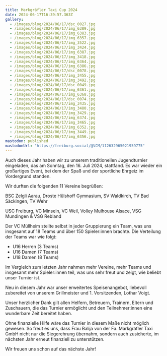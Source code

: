 ```yaml
---
title: Markgräfler Taxi Cup 2024
date: 2024-06-17T16:39:57.363Z
gallery:
  - /images/blog/2024/06/17/dsc_0027.jpg
  - /images/blog/2024/06/17/img_6389.jpg
  - /images/blog/2024/06/17/img_6383.jpg
  - /images/blog/2024/06/17/img_6357.jpg
  - /images/blog/2024/06/17/img_3522.jpg
  - /images/blog/2024/06/17/img_3424.jpg
  - /images/blog/2024/06/17/img_6387.jpg
  - /images/blog/2024/06/17/img_3418.jpg
  - /images/blog/2024/06/17/img_6364.jpg
  - /images/blog/2024/06/17/img_6386.jpg
  - /images/blog/2024/06/17/dsc_0078.jpg
  - /images/blog/2024/06/17/img_3455.jpg
  - /images/blog/2024/06/17/img_3492.jpg
  - /images/blog/2024/06/17/dsc_0049.jpg
  - /images/blog/2024/06/17/img_6361.jpg
  - /images/blog/2024/06/17/img_6368.jpg
  - /images/blog/2024/06/17/dsc_0074.jpg
  - /images/blog/2024/06/17/img_3435.jpg
  - /images/blog/2024/06/17/img_3480.jpg
  - /images/blog/2024/06/17/img_3429.jpg
  - /images/blog/2024/06/17/img_6374.jpg
  - /images/blog/2024/06/17/img_3465.jpg
  - /images/blog/2024/06/17/img_6352.jpg
  - /images/blog/2024/06/17/img_3449.jpg
  - /images/blog/2024/06/17/img_6356.jpg
mastodon: published
mastodonUrl: "https://freiburg.social/@VCM/112632965021959775"
---
```


Auch dieses Jahr haben wir zu unserem traditionellen Jugendturnier eingeladen, das am Sonntag, den 16. Juli 2024, stattfand. Es war wieder ein großartiges Event, bei dem der Spaß und der sportliche Ehrgeiz im Vordergrund standen.

Wir durften die folgenden 11 Vereine begrüßen:

BSC Zelgli Aarau, Droste Hülshoff Gymnasium, SV Waldkirch, TV Bad Säckingen, TV Wehr

USC Freiburg, VC Minseln, VC Weil, Volley Mulhouse Alsace, VSG Mundingen & VSG Rebland

Der VC Müllheim stellte selbst in jeder Gruppierung ein Team, was uns insgesamt auf 18 Teams und über 150 Spieler:innen brachte. Die Verteilung der Teams war wie folgt:

- U16 Herren (3 Teams)
- U16 Damen (7 Teams)
- U18 Damen (8 Teams)

Im Vergleich zum letzten Jahr nahmen mehr Vereine, mehr Teams und insgesamt mehr Spieler:innen teil, was uns sehr freut und zeigt, wie beliebt unser Turnier ist.

Neu in diesem Jahr war unser erweitertes Speisenangebot, liebevoll zubereitet von unserem Grillmeister und 1. Vorsitzenden, Lothar Voigt.

Unser herzlicher Dank gilt allen Helfern, Betreuern, Trainern, Eltern und Zuschauern, die das Turnier ermöglicht und den Teilnehmer:innen eine wunderbare Zeit bereitet haben.

Ohne finanzielle Hilfe wäre das Turnier in diesem Maße nicht möglich gewesen. So freut es uns, dass Frau Balija von der Fa. Markgräfler Taxi GmbH nicht nur die Siegerehrung übernahm, sondern auch zusicherte, im nächsten Jahr erneut finanziell zu unterstützen.

Wir freuen uns schon auf das nächste Jahr!
